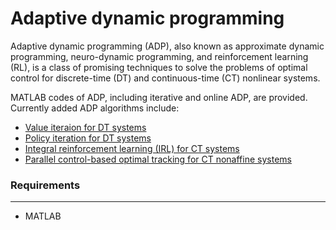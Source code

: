 # Adaptive dynamic programming
Adaptive dynamic programming (ADP), also known as approximate dynamic programming, neuro-dynamic programming, and reinforcement learning (RL), is a class of promising techniques to solve the problems of optimal control for discrete-time (DT) and continuous-time (CT) nonlinear systems.

 MATLAB codes of ADP, including iterative and online ADP, are provided. Currently added ADP algorithms include:
 - [Value iteraion for DT systems](https://ieeexplore.ieee.org/abstract/document/4554208)
 - [Policy iteration for DT systems](https://books.google.com.hk/books?hl=zh-CN&lr=&id=U3Gtlot_hYEC&oi=fnd&pg=PR11&dq=Optimal+Control&ots=wcdkz1Auhq&sig=YyFMovodt3yzTBi2eD17pS5jilM&redir_esc=y#v=onepage&q=policy%20iteration&f=false)
 - [Integral reinforcement learning (IRL) for CT systems](https://www.sciencedirect.com/science/article/abs/pii/S0893608009000446)
 - [Parallel control-based optimal tracking for CT nonaffine systems](https://www.ieee-jas.net/en/article/doi/10.1109/JAS.2020.1003426)


### Requirements
********
- MATLAB
